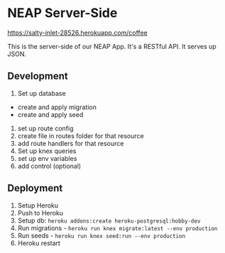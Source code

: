 # NEAP Server-Side

https://salty-inlet-28526.herokuapp.com/coffee

This is the server-side of our NEAP App. It's a RESTful API. It serves up JSON.

## Development

1. Set up database
  - create and apply migration
  - create and apply seed
1. set up route config
1. create file in routes folder for that resource
1. add route handlers for that resource
1. Set up knex queries
1. set up env variables
1. add control (optional)

## Deployment

1. Setup Heroku
1. Push to Heroku
1. Setup db: `heroku addons:create heroku-postgresql:hobby-dev`
1. Run migrations - `heroku run knex migrate:latest --env production`
1. Run seeds - `heroku run knex seed:run --env production`
1. Heroku restart
